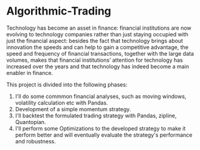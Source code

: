 # Algorithmic-Trading

Technology has become an asset in finance: financial institutions are now evolving to technology companies rather than just staying occupied with just the financial aspect: besides the fact that technology brings about innovation the speeds and can help to gain a competitive advantage, the speed and frequency of financial transactions, together with the large data volumes, makes that financial institutions’ attention for technology has increased over the years and that technology has indeed become a main enabler in finance.

This project is divided into the following phases:

  1. I'll do some commmon financial analyses, such as moving windows, volatility calculation etc with Pandas.
  2. Development of a simple momentum strategy.
  3. I'll backtest the formulated trading strategy with Pandas, zipline, Quantopian.
  4. I'll perform some Optimizations to the developed strategy to make it perform better and will eventually evaluate the strategy's            performance and robustness.
